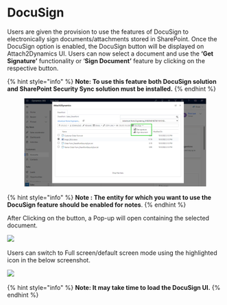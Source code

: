 # DocuSign

Users are given the provision to use the features of DocuSign to electronically sign documents/attachments stored in SharePoint. Once the DocuSign option is enabled, the DocuSign button will be displayed on Attach2Dynamics UI. Users can now select a document and use the **‘Get Signature’** functionality or ‘**Sign Document’** feature by clicking on the respective button.

{% hint style="info" %}
**Note: To use this feature both DocuSign solution and SharePoint Security Sync solution must be installed.**
{% endhint %}

<figure><img src="../../.gitbook/assets/Docusign slide 35.png" alt=""><figcaption></figcaption></figure>

{% hint style="info" %}
**Note : The entity for which you want to use the DocuSign feature should be enabled for notes**.
{% endhint %}

After Clicking on the button, a Pop-up will open containing the selected document.

![](../../.gitbook/assets/Docu\_1.jpg)

Users can switch to Full screen/default screen mode using the highlighted icon in the below screenshot.

![](../../.gitbook/assets/Docu\_2.jpg)

{% hint style="info" %}
**Note: It may take time to load the DocuSign UI.**
{% endhint %}

